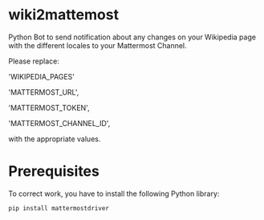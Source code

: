 # wiki2mattemost
Python Bot to send notification about any changes on your Wikipedia page with the different locales to your Mattermost Channel.

Please replace:

'WIKIPEDIA_PAGES'

'MATTERMOST_URL',

'MATTERMOST_TOKEN',

'MATTERMOST_CHANNEL_ID',

with the appropriate values.

# Prerequisites
To correct work, you have to install the following Python library:
```
pip install mattermostdriver
```
